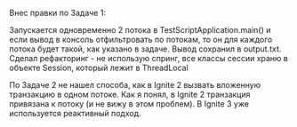 Внес правки по Задаче 1:

Запускается одновременно 2 потока в TestScriptApplication.main() и если вывод в консоль отфильтровать по потокам, то он для каждого потока будет такой, как указано в задаче. Вывод сохранил в output.txt. Сделал рефакторинг - не использую спринг, все классы сессии храню в объекте Session, который лежит в ThreadLocal

По Задаче 2 не нашел способа, как в Ignite 2 вызвать вложенную транзакцию в одном потоке. Как я понял, в Ignite 2 транзакция привязана к потоку (и не вижу в этом проблем). В Ignite 3 уже используется реактивный подход.